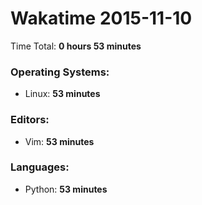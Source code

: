 # Wakatime 2015-11-10

Time Total: **0 hours 53 minutes**

### Operating Systems:
- Linux: **53 minutes** 

### Editors:
- Vim: **53 minutes** 

### Languages:
- Python: **53 minutes** 

